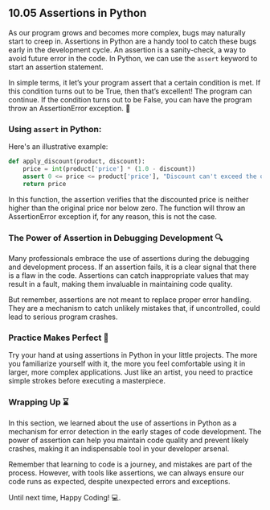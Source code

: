 ## 10.05 Assertions in Python

As our program grows and becomes more complex, bugs may naturally start to creep in. Assertions in Python are a handy tool to catch these bugs early in the development cycle. An assertion is a sanity-check, a way to avoid future error in the code. In Python, we can use the `assert` keyword to start an assertion statement.

In simple terms, it let’s your program assert that a certain condition is met. If this condition turns out to be True, then that’s excellent! The program can continue. If the condition turns out to be False, you can have the program throw an AssertionError exception. 👾

### Using `assert` in Python:

Here's an illustrative example:

```python
def apply_discount(product, discount):
    price = int(product['price'] * (1.0 - discount))
    assert 0 <= price <= product['price'], "Discount can't exceed the original price!"
    return price
```

In this function, the assertion verifies that the discounted price is neither higher than the original price nor below zero. The function will throw an AssertionError exception if, for any reason, this is not the case.

### The Power of Assertion in Debugging Development 🔍

Many professionals embrace the use of assertions during the debugging and development process. If an assertion fails, it is a clear signal that there is a flaw in the code. Assertions can catch inappropriate values that may result in a fault, making them invaluable in maintaining code quality.

But remember, assertions are not meant to replace proper error handling. They are a mechanism to catch unlikely mistakes that, if uncontrolled, could lead to serious program crashes.

### Practice Makes Perfect 💪

Try your hand at using assertions in Python in your little projects. The more you familiarize yourself with it, the more you feel comfortable using it in larger, more complex applications. Just like an artist, you need to practice simple strokes before executing a masterpiece.

### Wrapping Up ⌛

In this section, we learned about the use of assertions in Python as a mechanism for error detection in the early stages of code development. The power of assertion can help you maintain code quality and prevent likely crashes, making it an indispensable tool in your developer arsenal.

Remember that learning to code is a journey, and mistakes are part of the process. However, with tools like assertions, we can always ensure our code runs as expected, despite unexpected errors and exceptions.

Until next time, Happy Coding! 💻.